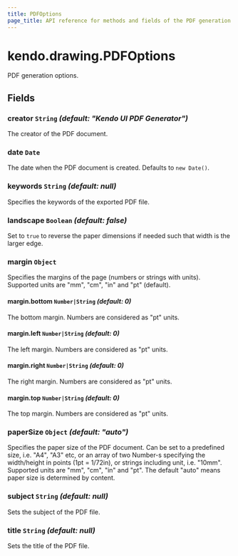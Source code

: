 ```yaml
---
title: PDFOptions
page_title: API reference for methods and fields of the PDF generation options
---
```


# kendo.drawing.PDFOptions
PDF generation options.

## Fields

### creator `String` *(default: "Kendo UI PDF Generator")*

The creator of the PDF document.

### date `Date`

The date when the PDF document is created. Defaults to `new Date()`.

### keywords `String` *(default: null)*

Specifies the keywords of the exported PDF file.

### landscape `Boolean` *(default: false)*

Set to `true` to reverse the paper dimensions if needed such that width is the larger edge.

### margin `Object`

Specifies the margins of the page (numbers or strings with units). Supported
units are "mm", "cm", "in" and "pt" (default).

#### margin.bottom `Number|String` *(default: 0)*

The bottom margin. Numbers are considered as "pt" units.

#### margin.left `Number|String` *(default: 0)*

The left margin. Numbers are considered as "pt" units.

#### margin.right `Number|String` *(default: 0)*

The right margin. Numbers are considered as "pt" units.

#### margin.top `Number|String` *(default: 0)*

The top margin. Numbers are considered as "pt" units.

### paperSize `Object` *(default: "auto")*

Specifies the paper size of the PDF document. Can be set to a predefined size, i.e. "A4", "A3" etc,
or an array of two Number-s specifying the width/height in points (1pt = 1/72in), or strings including unit, i.e. "10mm". Supported
units are "mm", "cm", "in" and "pt".  The default "auto" means paper size is determined by content.

### subject `String` *(default: null)*

Sets the subject of the PDF file.

### title `String` *(default: null)*

Sets the title of the PDF file.

